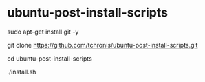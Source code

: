 # ubuntu-post-install-scripts

sudo apt-get install git -y

git clone https://github.com/tchronis/ubuntu-post-install-scripts.git

cd ubuntu-post-install-scripts

./install.sh
